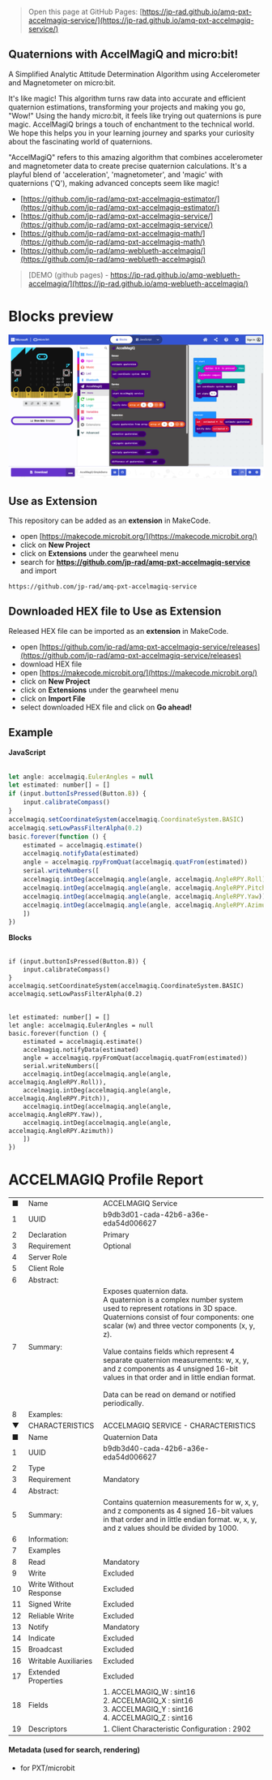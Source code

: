 
> Open this page at GitHub Pages: [https://jp-rad.github.io/amq-pxt-accelmagiq-service/](https://jp-rad.github.io/amq-pxt-accelmagiq-service/)

## Quaternions with AccelMagiQ and micro:bit!

A Simplified Analytic Attitude Determination Algorithm
using Accelerometer and Magnetometer on micro:bit.

It's like magic! This algorithm turns raw data into accurate and efficient quaternion estimations,
transforming your projects and making you go, "Wow!" Using the handy micro:bit, it feels like trying
out quaternions is pure magic. AccelMagiQ brings a touch of enchantment to the technical world.
We hope this helps you in your learning journey and sparks your curiosity about the fascinating
world of quaternions.

"AccelMagiQ" refers to this amazing algorithm that combines accelerometer and magnetometer data to
create precise quaternion calculations. It's a playful blend of 'acceleration', 'magnetometer', and 'magic' with
quaternions ('Q'), making advanced concepts seem like magic!


- [https://github.com/jp-rad/amq-pxt-accelmagiq-estimator/](https://github.com/jp-rad/amq-pxt-accelmagiq-estimator/)
- [https://github.com/jp-rad/amq-pxt-accelmagiq-service/](https://github.com/jp-rad/amq-pxt-accelmagiq-service/)
- [https://github.com/jp-rad/amq-pxt-accelmagiq-math/](https://github.com/jp-rad/amq-pxt-accelmagiq-math/)
- [https://github.com/jp-rad/amq-weblueth-accelmagiq/](https://github.com/jp-rad/amq-weblueth-accelmagiq/)


> [DEMO (github pages) - https://jp-rad.github.io/amq-weblueth-accelmagiq/](https://jp-rad.github.io/amq-weblueth-accelmagiq/)


# Blocks preview

<!--
This image shows the blocks code from the last commit in master.
This image may take a few minutes to refresh.

![A rendered view of the blocks](https://github.com/jp-rad/amq-pxt-accelmagiq-service/raw/master/.github/makecode/blocks.png)
-->
![A rendered view of the blocks](https://github.com/jp-rad/amq-pxt-accelmagiq-service/raw/master/.github/statics/blocks.png)

## Use as Extension

This repository can be added as an **extension** in MakeCode.

* open [https://makecode.microbit.org/](https://makecode.microbit.org/)
* click on **New Project**
* click on **Extensions** under the gearwheel menu
* search for **https://github.com/jp-rad/amq-pxt-accelmagiq-service** and import

```text
https://github.com/jp-rad/amq-pxt-accelmagiq-service
```

## Downloaded HEX file to Use as Extension

Released HEX file can be imported as an **extension** in MakeCode.

* open [https://github.com/jp-rad/amq-pxt-accelmagiq-service/releases](https://github.com/jp-rad/amq-pxt-accelmagiq-service/releases)
* download HEX file
* open [https://makecode.microbit.org/](https://makecode.microbit.org/)
* click on **New Project**
* click on **Extensions** under the gearwheel menu
* click on **Import File**
* select downloaded HEX file and click on **Go ahead!**

## Example

**JavaScript**

```js

let angle: accelmagiq.EulerAngles = null
let estimated: number[] = []
if (input.buttonIsPressed(Button.B)) {
    input.calibrateCompass()
}
accelmagiq.setCoordinateSystem(accelmagiq.CoordinateSystem.BASIC)
accelmagiq.setLowPassFilterAlpha(0.2)
basic.forever(function () {
    estimated = accelmagiq.estimate()
    accelmagiq.notifyData(estimated)
    angle = accelmagiq.rpyFromQuat(accelmagiq.quatFrom(estimated))
    serial.writeNumbers([
    accelmagiq.intDeg(accelmagiq.angle(angle, accelmagiq.AngleRPY.Roll)),
    accelmagiq.intDeg(accelmagiq.angle(angle, accelmagiq.AngleRPY.Pitch)),
    accelmagiq.intDeg(accelmagiq.angle(angle, accelmagiq.AngleRPY.Yaw)),
    accelmagiq.intDeg(accelmagiq.angle(angle, accelmagiq.AngleRPY.Azimuth))
    ])
})

```

**Blocks**

```blocks

if (input.buttonIsPressed(Button.B)) {
    input.calibrateCompass()
}
accelmagiq.setCoordinateSystem(accelmagiq.CoordinateSystem.BASIC)
accelmagiq.setLowPassFilterAlpha(0.2)

```

```blocks

let estimated: number[] = []
let angle: accelmagiq.EulerAngles = null
basic.forever(function () {
    estimated = accelmagiq.estimate()
    accelmagiq.notifyData(estimated)
    angle = accelmagiq.rpyFromQuat(accelmagiq.quatFrom(estimated))
    serial.writeNumbers([
    accelmagiq.intDeg(accelmagiq.angle(angle, accelmagiq.AngleRPY.Roll)),
    accelmagiq.intDeg(accelmagiq.angle(angle, accelmagiq.AngleRPY.Pitch)),
    accelmagiq.intDeg(accelmagiq.angle(angle, accelmagiq.AngleRPY.Yaw)),
    accelmagiq.intDeg(accelmagiq.angle(angle, accelmagiq.AngleRPY.Azimuth))
    ])
})

```

# ACCELMAGIQ Profile Report

<table>
<tr><td> ■</td><td>Name </td><td> ACCELMAGIQ Service  </td></tr>
<tr><td> 1</td><td>UUID </td><td> b9db3d01-cada-42b6-a36e-eda54d006627  </td></tr>
<tr><td> 2</td><td>Declaration </td><td> Primary  </td></tr>
<tr><td> 3</td><td>Requirement </td><td> Optional  </td></tr>
<tr><td> 4</td><td>Server Role </td><td>   </td></tr>
<tr><td> 5</td><td>Client Role </td><td>   </td></tr>
<tr><td> 6</td><td>Abstract: </td><td>   </td></tr>
<tr><td> 7</td><td>Summary: </td><td> Exposes quaternion data.<br>
A quaternion is a complex number system used to represent rotations in 3D space. Quaternions consist of four components: one scalar (w) and three vector components (x, y, z).<br>
<br>
Value contains fields which represent 4 separate quaternion measurements: w, x, y, and z components as 4 unsigned 16-bit values in that order and in little endian format.<br>
<br>
Data can be read on demand or notified periodically.  </td></tr>
<tr><td> 8</td><td>Examples: </td><td>   </td></tr>
<tr><td> ▼</td><td>CHARACTERISTICS </td><td> ACCELMAGIQ SERVICE - CHARACTERISTICS  </td></tr>
<tr><td> ■</td><td>Name </td><td> Quaternion Data  </td></tr>
<tr><td> 1</td><td>UUID </td><td> b9db3d40-cada-42b6-a36e-eda54d006627  </td></tr>
<tr><td> 2</td><td>Type </td><td>   </td></tr>
<tr><td> 3</td><td>Requirement </td><td> Mandatory  </td></tr>
<tr><td> 4</td><td>Abstract: </td><td>   </td></tr>
<tr><td> 5</td><td>Summary: </td><td> Contains quaternion measurements for w, x, y, and z components as 4 signed 16-bit values in that order and in little endian format. w, x, y, and z values should be divided by 1000.  </td></tr>
<tr><td> 6</td><td>Information: </td><td>   </td></tr>
<tr><td> 7</td><td>Examples </td><td>   </td></tr>
<tr><td> 8</td><td>Read </td><td> Mandatory  </td></tr>
<tr><td> 9</td><td>Write </td><td> Excluded  </td></tr>
<tr><td> 10</td><td>Write Without Response </td><td> Excluded  </td></tr>
<tr><td> 11</td><td>Signed Write </td><td> Excluded  </td></tr>
<tr><td> 12</td><td>Reliable Write </td><td> Excluded  </td></tr>
<tr><td> 13</td><td>Notify </td><td> Mandatory  </td></tr>
<tr><td> 14</td><td>Indicate </td><td> Excluded  </td></tr>
<tr><td> 15</td><td>Broadcast </td><td> Excluded  </td></tr>
<tr><td> 16</td><td>Writable Auxiliaries </td><td> Excluded  </td></tr>
<tr><td> 17</td><td>Extended Properties </td><td> Excluded  </td></tr>
<tr><td> 18</td><td>Fields </td><td> 1. ACCELMAGIQ_W : sint16<br>
2. ACCELMAGIQ_X : sint16<br>
3. ACCELMAGIQ_Y : sint16<br>
4. ACCELMAGIQ_Z : sint16  </td></tr>
<tr><td> 19</td><td>Descriptors </td><td> 1. Client Characteristic Configuration : 2902  </td></tr>
</table>


#### Metadata (used for search, rendering)

* for PXT/microbit

<link rel="stylesheet" type="text/css" href="https://cdn.jsdelivr.net/gh/jp-rad/pxt-ubit-extension/.github/statics/gh-pages-img.css">
<script src="https://cdn.jsdelivr.net/gh/jp-rad/pxt-ubit-extension/.github/statics/gh-pages-embed.js"></script>
<script>makeCodeRender("{{ site.makecode.home_url }}", [ "estimator=github:jp-rad/amq-pxt-accelmagiq-estimator", "service=github:jp-rad/amq-pxt-accelmagiq-service", "math=github:jp-rad/amq-pxt-accelmagiq-math", ]);</script>
